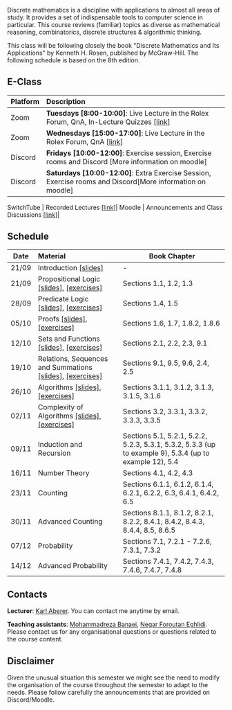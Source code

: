 Discrete mathematics is a discipline with applications to almost all areas of study. It provides a set of indispensable tools to computer science in particular. This course reviews (familiar) topics as diverse as mathematical reasoning, combinatorics, discrete structures & algorithmic thinking.

This class will be following closely the book "Discrete Mathematics and Its Applications" by Kenneth H. Rosen, published by McGraw-Hill. The following schedule is based on the 8th edition.


## E-Class

| Platform | Description  |
|:---------|:-----------|
Zoom | **Tuesdays [8:00-10:00]**: Live Lecture in the Rolex Forum, QnA, In-Lecture Quizzes [[link](https://epfl.zoom.us/j/68585422107)] |
Zoom | **Wednesdays [15:00-17:00]**: Live Lecture in the Rolex Forum, QnA [[link](https://epfl.zoom.us/j/68585422107)] |
Discord |  **Fridays [10:00-12:00]**: Exercise session, Exercise rooms and Discord [More information on moodle] |
Discord |  **Saturdays [10:00-12:00]**: Extra Exercise Session, Exercise rooms and Discord[More information on moodle] |


SwitchTube | Recorded Lectures [[link](https://tube.switch.ch/channels/2q51frV5M8)]|
Moodle | Announcements and Class Discussions [[link](https://moodle.epfl.ch/course/view.php?id=15272)]|


## Schedule

| Date      |  Material                                                              | Book Chapter                              |
|:---------:|:-----------------------------------------------------------------------|-------------------------------------------|
| 21/09     |  Introduction [[slides]][0p]                                           |        -                                  | 
| 21/09     |  Propositional Logic [[slides]][1p], [[exercises]][1e]                 | Sections 1.1, 1.2, 1.3                    |
| 28/09     |  Predicate Logic	[[slides]][2p], [[exercises]][2e] 			         | Sections 1.4, 1.5                         |
| 05/10     |  Proofs	[[slides]][3p], [[exercises]][3e]			                 | Sections 1.6, 1.7, 1.8.2, 1.8.6           |
| 12/10     |  Sets and Functions	[[slides]][4p], [[exercises]][4e]			     | Sections 2.1, 2.2, 2.3, 9.1               |
| 19/10     |  Relations, Sequences and Summations	[[slides]][5p], [[exercises]][5e]| Sections 9.1, 9.5, 9.6, 2.4, 2.5          |   
| 26/10     |  Algorithms	[[slides]][6p], [[exercises]][6e]			             | Sections 3.1.1, 3.1.2, 3.1.3, 3.1.5, 3.1.6|
| 02/11     |  Complexity of Algorithms  [[slides]][7p], [[exercises]][7e]			 | Sections 3.2, 3.3.1, 3.3.2, 3.3.3, 3.3.5  |
| 09/11     |  Induction and Recursion					           | Sections 5.1, 5.2.1, 5.2.2, 5.2.3, 5.3.1, 5.3.2, 5.3.3 (up to example 9), 5.3.4 (up to example 12), 5.4|
| 16/11     |  Number Theory 					                   | Sections 4.1, 4.2, 4.3                    |
| 23/11     |  Counting 					                   | Sections 6.1.1, 6.1.2, 6.1.4, 6.2.1, 6.2.2, 6.3, 6.4.1, 6.4.2, 6.5|  
| 30/11     |  Advanced Counting 				                   | Sections 8.1.1, 8.1.2, 8.2.1, 8.2.2, 8.4.1, 8.4.2, 8.4.3, 8.4.4, 8.5, 8.6.5|
| 07/12     |  Probability 					                   | Sections 7.1, 7.2.1 - 7.2.6, 7.3.1, 7.3.2 |
| 14/12     |  Advanced Probability 					           | Sections 7.4.1, 7.4.2, 7.4.3, 7.4.6, 7.4.7, 7.4.8|


## Contacts

**Lecturer**: [Karl Aberer](http://lsir.epfl.ch/aberer).
You can contact me anytime by email.

**Teaching assistants**: [Mohammadreza Banaei](https://people.epfl.ch/mohammadreza.banaei), [Negar Foroutan Eghlidi](https://people.epfl.ch/negar.foroutan).
Please contact us for any organisational questions or questions related to the course content.

## Disclaimer

Given the unusual situation this semester we might see the need to modify the organisation of the course throughout the semester to adapt to the needs. Please follow carefully the announcements that are provided on Discord/Moodle.



[0p]: https://github.com/LSIR/AICC-I/blob/master/Lectures/Week%200
[1p]: https://github.com/LSIR/AICC-I/blob/master/Lectures/Week%201
[1e]: https://github.com/LSIR/AICC-I/blob/master/Exercises/Week%201
[2p]: https://github.com/LSIR/AICC-I/blob/master/Lectures/Week%202
[2e]: https://github.com/LSIR/AICC-I/blob/master/Exercises/Week%202
[3p]: https://github.com/LSIR/AICC-I/blob/master/Lectures/Week%203
[3e]: https://github.com/LSIR/AICC-I/blob/master/Exercises/Week%203
[4p]: https://github.com/LSIR/AICC-I/blob/master/Lectures/Week%204
[4e]: https://github.com/LSIR/AICC-I/blob/master/Exercises/Week%204
[5p]: https://github.com/LSIR/AICC-I/blob/master/Lectures/Week%205
[5e]: https://github.com/LSIR/AICC-I/blob/master/Exercises/Week%205
[6p]: https://github.com/LSIR/AICC-I/blob/master/Lectures/Week%206
[6e]: https://github.com/LSIR/AICC-I/blob/master/Exercises/Week%206
[7p]: https://github.com/LSIR/AICC-I/blob/master/Lectures/Week%207
[7e]: https://github.com/LSIR/AICC-I/blob/master/Exercises/Week%207
[8p]: https://github.com/LSIR/AICC-I/blob/master/Lectures/Week%208
[8e]: https://github.com/LSIR/AICC-I/blob/master/Exercises/Week%208
[9p]: https://github.com/LSIR/AICC-I/blob/master/Lectures/Week%209
[9e]: https://github.com/LSIR/AICC-I/blob/master/Exercises/Week%209
[10p]: https://github.com/LSIR/AICC-I/blob/master/Lectures/Week%2010
[10e]: https://github.com/LSIR/AICC-I/blob/master/Exercises/Week%2010
[11p]: https://github.com/LSIR/AICC-I/blob/master/Lectures/Week%2011
[11e]: https://github.com/LSIR/AICC-I/blob/master/Exercises/Week%2011
[12p]: https://github.com/LSIR/AICC-I/blob/master/Lectures/Week%2012
[12e]: https://github.com/LSIR/AICC-I/blob/master/Exercises/Week%2012
[13p]: https://github.com/LSIR/AICC-I/blob/master/Lectures/Week%2013
[13e]: https://github.com/LSIR/AICC-I/blob/master/Exercises/Week%2013
